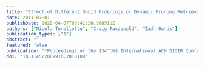 ```yaml
---
title: "Effect of Different Docid Orderings on Dynamic Pruning Retrieval Strategies"
date: 2011-07-01
publishDate: 2020-04-07T09:41:20.968911Z
authors: ["Nicola Tonellotto", "Craig Macdonald", "Iadh Ounis"]
publication_types: ["1"]
abstract: ""
featured: false
publication: "*Proceedings of the $34^th$ International ACM SIGIR Conference on Research and Development in Information Retrieval (SIGIR 2011)*"
doi: "10.1145/2009916.2010108"
---
```


